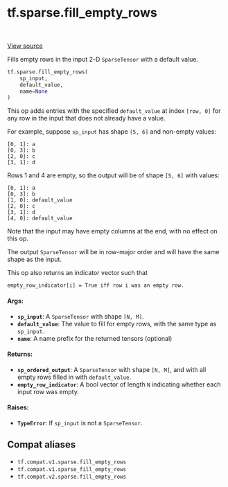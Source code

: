 <div itemscope itemtype="http://developers.google.com/ReferenceObject">
<meta itemprop="name" content="tf.sparse.fill_empty_rows" />
<meta itemprop="path" content="Stable" />
</div>

# tf.sparse.fill_empty_rows

<!-- Insert buttons and diff -->

<table class="tfo-notebook-buttons tfo-api" align="left">
</table>

<a target="_blank" href="/code/stable/tensorflow/python/ops/sparse_ops.py">View source</a>



Fills empty rows in the input 2-D `SparseTensor` with a default value.

``` python
tf.sparse.fill_empty_rows(
    sp_input,
    default_value,
    name=None
)
```



<!-- Placeholder for "Used in" -->

This op adds entries with the specified `default_value` at index
`[row, 0]` for any row in the input that does not already have a value.

For example, suppose `sp_input` has shape `[5, 6]` and non-empty values:

    [0, 1]: a
    [0, 3]: b
    [2, 0]: c
    [3, 1]: d

Rows 1 and 4 are empty, so the output will be of shape `[5, 6]` with values:

    [0, 1]: a
    [0, 3]: b
    [1, 0]: default_value
    [2, 0]: c
    [3, 1]: d
    [4, 0]: default_value

Note that the input may have empty columns at the end, with no effect on
this op.

The output `SparseTensor` will be in row-major order and will have the
same shape as the input.

This op also returns an indicator vector such that

    empty_row_indicator[i] = True iff row i was an empty row.

#### Args:


* <b>`sp_input`</b>: A `SparseTensor` with shape `[N, M]`.
* <b>`default_value`</b>: The value to fill for empty rows, with the same type as
  `sp_input.`
* <b>`name`</b>: A name prefix for the returned tensors (optional)


#### Returns:


* <b>`sp_ordered_output`</b>: A `SparseTensor` with shape `[N, M]`, and with all empty
  rows filled in with `default_value`.
* <b>`empty_row_indicator`</b>: A bool vector of length `N` indicating whether each
  input row was empty.


#### Raises:


* <b>`TypeError`</b>: If `sp_input` is not a `SparseTensor`.

## Compat aliases

* `tf.compat.v1.sparse.fill_empty_rows`
* `tf.compat.v1.sparse_fill_empty_rows`
* `tf.compat.v2.sparse.fill_empty_rows`

